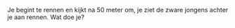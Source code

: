 Je begint te rennen en kijkt na 50 meter om, je ziet de zware jongens achter je aan rennen.
Wat doe je?